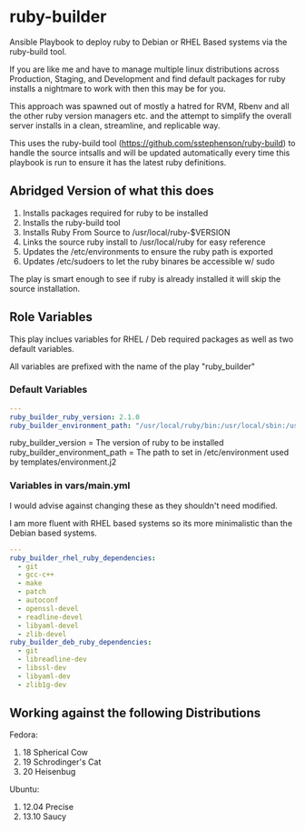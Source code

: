 ruby-builder
============

Ansible Playbook to deploy ruby to Debian or RHEL Based systems via the ruby-build tool.

If you are like me and have to manage multiple linux distributions across Production, Staging, and Development
and find default packages for ruby installs a nightmare to work with then this may be for you.

This approach was spawned out of mostly a hatred for RVM, Rbenv and all the other ruby version managers etc. and the
attempt to simplify the overall server installs in a clean, streamline, and replicable way.

This uses the ruby-build tool (https://github.com/sstephenson/ruby-build) to handle the source intsalls and will be
updated automatically every time this playbook is run to ensure it has the latest ruby definitions.

## Abridged Version of what this does

1. Installs packages required for ruby to be installed
1. Installs the ruby-build tool
1. Installs Ruby From Source to /usr/local/ruby-$VERSION
1. Links the source ruby install to /usr/local/ruby for easy reference
1. Updates the /etc/environments to ensure the ruby path is exported
1. Updates /etc/sudoers to let the ruby binares be accessible w/ sudo

The play is smart enough to see if ruby is already installed it will skip the source installation.

## Role Variables

This play inclues variables for RHEL / Deb required packages as well as two default variables.

All variables are prefixed with the name of the play "ruby_builder"

### Default Variables
```yaml
---
ruby_builder_ruby_version: 2.1.0
ruby_builder_environment_path: "/usr/local/ruby/bin:/usr/local/sbin:/usr/local/bin:/usr/sbin:/usr/bin:/sbin:/bin"
```

ruby_builder_version = The version of ruby to be installed
ruby_builder_environment_path = The path to set in /etc/environment used by templates/environment.j2

### Variables in vars/main.yml

I would advise against changing these as they shouldn't need modified.

I am more fluent with RHEL based systems so its more minimalistic than the Debian based systems.

```yaml
---
ruby_builder_rhel_ruby_dependencies:
  - git
  - gcc-c++
  - make
  - patch
  - autoconf
  - openssl-devel
  - readline-devel
  - libyaml-devel
  - zlib-devel
ruby_builder_deb_ruby_dependencies:
  - git
  - libreadline-dev
  - libssl-dev
  - libyaml-dev
  - zlib1g-dev
```

## Working against the following Distributions

Fedora:
  1. 18 Spherical Cow
  1. 19 Schrodinger's Cat
  1. 20 Heisenbug

Ubuntu:
  1. 12.04 Precise
  1. 13.10 Saucy
